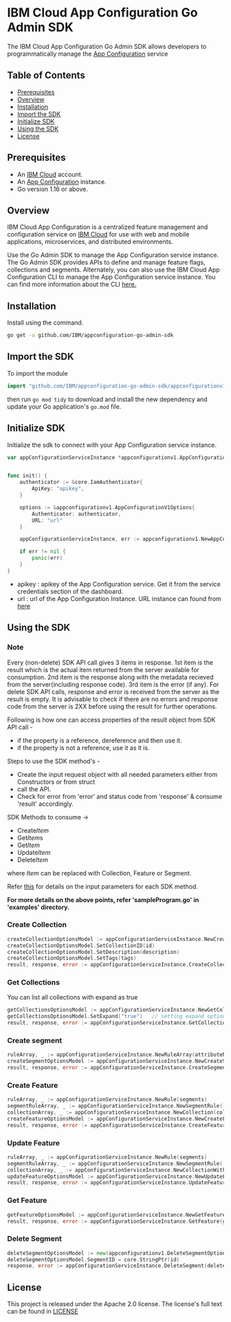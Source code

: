 # IBM Cloud App Configuration Go Admin SDK

The IBM Cloud App Configuration Go Admin SDK allows developers to programmatically manage the [App Configuration](https://cloud.ibm.com/apidocs/app-configuration) service

## Table of Contents

  - [Prerequisites](#prerequisites)
  - [Overview](#overview)
  - [Installation](#installation)
  - [Import the SDK](#import-the-sdk)
  - [Initialize SDK](#initialize-sdk)
  - [Using the SDK](#using-the-sdk)
  - [License](#license)


## Prerequisites

* An [IBM Cloud](https://cloud.ibm.com/registration) account.
* An [App Configuration](https://cloud.ibm.com/docs/app-configuration) instance.
* Go version 1.16 or above.

## Overview

IBM Cloud App Configuration is a centralized feature management and configuration service on [IBM Cloud](https://www.cloud.ibm.com) for use with web and mobile applications, microservices, and distributed environments.

Use the Go Admin SDK to manage the App Configuration service instance. The Go Admin SDK provides APIs to define and manage feature flags, collections and segments. Alternately, you can also use the IBM Cloud App Configuration CLI to manage the App Configuration service instance. You can find more information about the CLI [here.](https://cloud.ibm.com/docs/app-configuration?topic=app-configuration-cli-plugin-app-configuration-cli) 

## Installation

Install using the command.

```bash
go get -u github.com/IBM/appconfiguration-go-admin-sdk
```

## Import the SDK

To import the module 

```go	
import "github.com/IBM/appconfiguration-go-admin-sdk/appconfigurationv1"
```

then run `go mod tidy` to download and install the new dependency and update your Go application's
`go.mod` file.

## Initialize SDK
Initialize the sdk to connect with your App Configuration service instance.
```go
var appConfigurationServiceInstance *appconfigurationv1.AppConfigurationV1


func init() {
	authenticator := &core.IamAuthenticator{
		ApiKey: "apikey",
	}

	options := &appconfigurationv1.AppConfigurationV1Options{ 
		Authenticator: authenticator, 
  		URL: "url"
	}

	appConfigurationServiceInstance, err := appconfigurationv1.NewAppConfigurationV1(options)

	if err != nil {
		panic(err)
	}
}

```

- apikey : apikey of the App Configuration service. Get it from the service credentials section of the dashboard.
- url : url of the App Configuration Instance. URL instance can found from [here](https://cloud.ibm.com/apidocs/app-configuration#endpoint-url)

## Using the SDK

### Note 
Every (non-delete) SDK API call gives 3 items in response. 1st item is the result which is the actual item returned from the server available for consumption. 2nd item is the response along with the metadata recieved from the server(including response code). 3rd item is the error (if any). For delete SDK API calls, response and error is received from the server as the result is empty. It is advisable to check if there are no errors and response code from the server is 2XX before using the result for further operations.

Following is how one can access properties of the result object from SDK API call -
- if the property is a reference, dereference and then use it.
- if the property is not a reference, use it as it is.


Steps to use the SDK method's -
- Create the input request object with all needed parameters either from Constructors or from struct
- call the API.
- Check for error from 'error' and status code from 'response' & consume 'result' accordingly.

SDK Methods to consume ->
- Create*Item*
- Get*Item*s
- Get*Item*
- Update*Item*
- Delete*Item*

where *Item* can be replaced with Collection, Feature or Segment.

Refer [this](https://cloud.ibm.com/apidocs/app-configuration) for details on the input parameters for each SDK method.

**For more details on the above points, refer 'sampleProgram.go' in 'examples' directory.**
### Create Collection

```go
createCollectionOptionsModel := appConfigurationServiceInstance.NewCreateCollectionOptions(name)
createCollectionOptionsModel.SetCollectionID(id)
createCollectionOptionsModel.SetDescription(description)
createCollectionOptionsModel.SetTags(tags)
result, response, error := appConfigurationServiceInstance.CreateCollection(createCollectionOptionsModel)
```

### Get Collections 
You can list all collections with expand as true
```go
getCollectionsOptionsModel := appConfigurationServiceInstance.NewGetCollectionsOptions()
getCollectionsOptionsModel.SetExpand("true")   // setting expand option as "true"
result, response, error := appConfigurationServiceInstance.GetCollections(getCollectionsOptionsModel)
```

### Create segment

```go
ruleArray, _ := appConfigurationServiceInstance.NewRuleArray(attributeName, operator, values)
createSegmentOptionsModel := appConfigurationServiceInstance.NewCreateSegmentOptions(name, id, description, tags, []appconfigurationv1.RuleArray{*ruleArray})
result, response, error := appConfigurationServiceInstance.CreateSegment(createSegmentOptionsModel)
```

### Create Feature

```go
ruleArray, _ := appConfigurationServiceInstance.NewRule(segments)
segmentRuleArray, _ := appConfigurationServiceInstance.NewSegmentRule([]appconfigurationv1.Rule{*ruleArray}, value, order)
collectionArray, _ := appConfigurationServiceInstance.NewCollection(collectionId, enabledInCollection)
createFeatureOptionsModel := appConfigurationServiceInstance.NewCreateFeatureOptions(name, id, description, typeOfFeature, enabledValue, disabledValue, tags, []appconfigurationv1.SegmentRule{*segmentRuleArray}, []appconfigurationv1.Collection{*collectionArray})
result, response, error := appConfigurationServiceInstance.CreateFeature(createFeatureOptionsModel)
```

### Update Feature
```go
ruleArray, _ := appConfigurationServiceInstance.NewRule(segments)
segmentRuleArray, _ := appConfigurationServiceInstance.NewSegmentRule([]appconfigurationv1.Rule{*ruleArray}, value, order)
collectionArray, _ := appConfigurationServiceInstance.NewCollectionWithDeletedFlag(collectionName, enabledInCollection, deletedFlag)
updateFeatureOptionsModel := appConfigurationServiceInstance.NewUpdateFeatureOptions(id, name, description, typeOfFeature, enabledValue, disabledValue, tags, []appconfigurationv1.SegmentRule{*segmentRuleArray}, []appconfigurationv1.CollectionWithDeletedFlag{*collectionArray})
result, response, error := appConfigurationServiceInstance.UpdateFeature(updateFeatureOptionsModel)
```

### Get Feature 
```go
getFeatureOptionsModel := appConfigurationServiceInstance.NewGetFeatureOptions(featureId)
result, response, error := appConfigurationServiceInstance.GetFeature(getFeatureOptionsModel)
```

### Delete Segment
```go
deleteSegmentOptionsModel := new(appconfigurationv1.DeleteSegmentOptions)
deleteSegmentOptionsModel.SegmentID = core.StringPtr(id)
response, error := appConfigurationServiceInstance.DeleteSegment(deleteSegmentOptionsModel)
```

## License

This project is released under the Apache 2.0 license. The license's full text can be found in [LICENSE](/LICENSE)
